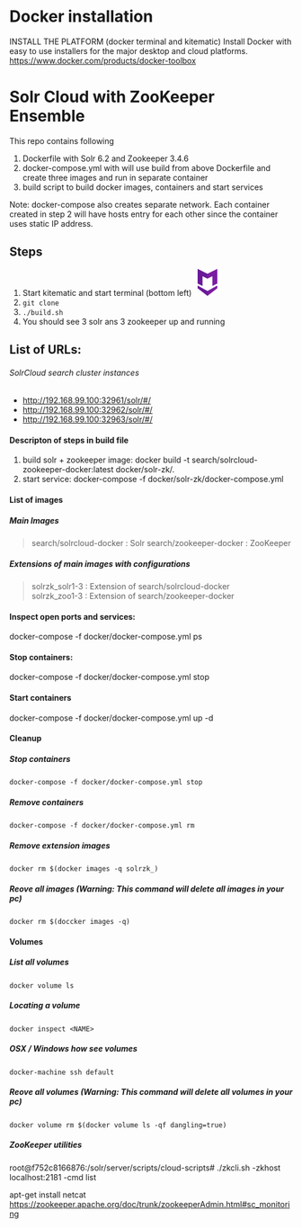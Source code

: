 # Docker installation
INSTALL THE PLATFORM (docker terminal and kitematic)
Install Docker with easy to use installers for the major desktop and cloud platforms.
https://www.docker.com/products/docker-toolbox

# Solr Cloud with ZooKeeper Ensemble
This repo contains following

1. Dockerfile with Solr 6.2 and Zookeeper 3.4.6
2. docker-compose.yml with will use build from above Dockerfile and create three images and run in separate container
3. build script to build docker images, containers and start services

Note: docker-compose also creates separate network. Each container created in step 2 will have hosts entry for each other since the container uses static IP address.

## Steps

1. Start kitematic and start terminal (bottom left)
![alt text](https://github.com/adam-p/markdown-here/raw/master/src/common/images/icon48.png "Logo Title Text 1")
2. `git clone`
3. `./build.sh`
4. You should see 3 solr ans 3 zookeeper up and running

## List of URLs:

###### SolrCloud search cluster instances
- http://192.168.99.100:32961/solr/#/
- http://192.168.99.100:32962/solr/#/
- http://192.168.99.100:32963/solr/#/

#### Descripton of steps in build file
1. build solr + zookeeper image: docker build -t search/solrcloud-zookeeper-docker:latest docker/solr-zk/.
2. start service: docker-compose -f docker/solr-zk/docker-compose.yml

#### List of images

##### Main Images
> search/solrcloud-docker     : Solr
> search/zookeeper-docker     : ZooKeeper

##### Extensions of main images with configurations
> solrzk_solr1-3             : Extension of search/solrcloud-docker                
> solrzk_zoo1-3             : Extension of search/zookeeper-docker                

#### Inspect open ports and services:
docker-compose -f docker/docker-compose.yml ps

#### Stop containers:
docker-compose -f docker/docker-compose.yml stop

#### Start containers
docker-compose -f docker/docker-compose.yml up -d

#### Cleanup

##### Stop containers
`docker-compose -f docker/docker-compose.yml stop`

##### Remove containers
`docker-compose -f docker/docker-compose.yml rm`

##### Remove extension images
`docker rm $(docker images -q solrzk_)`

##### Reove all images (Warning: This command will delete all images in your pc)
`docker rm $(doccker images -q)`

#### Volumes

##### List all volumes
`docker volume ls`

##### Locating a volume
`docker inspect <NAME>`

##### OSX / Windows how see volumes
`docker-machine ssh default`

##### Reove all volumes (Warning: This command will delete all volumes in your pc)
`docker volume rm $(docker volume ls -qf dangling=true)`



##### ZooKeeper utilities

root@f752c8166876:/solr/server/scripts/cloud-scripts# ./zkcli.sh -zkhost localhost:2181 -cmd list   

apt-get  install netcat
https://zookeeper.apache.org/doc/trunk/zookeeperAdmin.html#sc_monitoring
